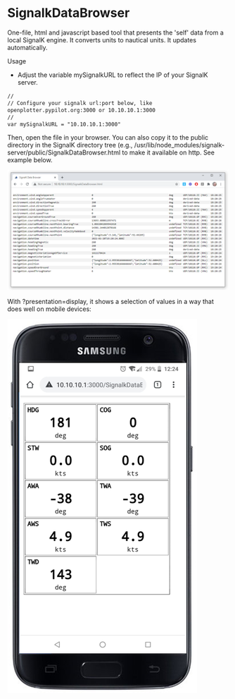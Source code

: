 # SignalkDataBrowser

One-file, html and javascript based tool that presents the 'self' data from a local SignalK engine. It converts units to nautical units. It updates automatically.

Usage
- Adjust the variable mySignalkURL to reflect the IP of your SignalK server. 
```
//
// Configure your signalk url:port below, like openplotter.pypilot.org:3000 or 10.10.10.1:3000
//
var mySignalkURL = "10.10.10.1:3000"

```

Then, open the file in your browser. You can also copy it to the public directory in the SignalK directory tree (e.g., /usr/lib/node_modules/signalk-server/public/SignalkDataBrowser.html to make it available on http. See example below.

![example](example.png)

With ?presentation=display, it shows a selection of values in a way that does well on mobile devices:

![example](example2.png)
